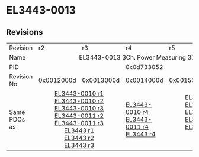 # EL3443-0013

## Revisions
<table>
<tr>
<td>Revision</td>
<td>r2</td>
<td>r3</td>
<td>r4</td>
<td>r5</td>
<td>r6</td>
</tr>
<tr>
<td>Name</td>
<td colspan=5 align="center">EL3443-0013 3Ch. Power Measuring 333 mV</td>
</tr>
<tr>
<td>PID</td>
<td colspan=5 align="center">0x0d733052</td>
</tr>
<tr>
<td>Revision No</td>
<td>0x0012000d</td>
<td>0x0013000d</td>
<td>0x0014000d</td>
<td>0x0015000d</td>
<td>0x0016000d</td>
</tr>
<tr>
<td>Same PDOs as</td>
<td colspan=2 align="center"><a href="EL3443-0010.md">EL3443-0010 r1</a><br/><a href="EL3443-0010.md">EL3443-0010 r2</a><br/><a href="EL3443-0010.md">EL3443-0010 r3</a><br/><a href="EL3443-0011.md">EL3443-0011 r2</a><br/><a href="EL3443-0011.md">EL3443-0011 r3</a><br/><a href="EL3443.md">EL3443 r1</a><br/><a href="EL3443.md">EL3443 r2</a><br/><a href="EL3443.md">EL3443 r3</a></td>
<td><a href="EL3443-0010.md">EL3443-0010 r4</a><br/><a href="EL3443-0011.md">EL3443-0011 r4</a><br/><a href="EL3443.md">EL3443 r4</a></td>
<td colspan=2 align="center"><a href="EL3443-0010.md">EL3443-0010 r5</a><br/><a href="EL3443-0010.md">EL3443-0010 r6</a><br/><a href="EL3443-0011.md">EL3443-0011 r5</a><br/><a href="EL3443-0011.md">EL3443-0011 r6</a><br/><a href="EL3443-0020.md">EL3443-0020 r6</a><br/><a href="EL3443.md">EL3443 r5</a><br/><a href="EL3443.md">EL3443 r6</a></td>
</tr>
</table>
